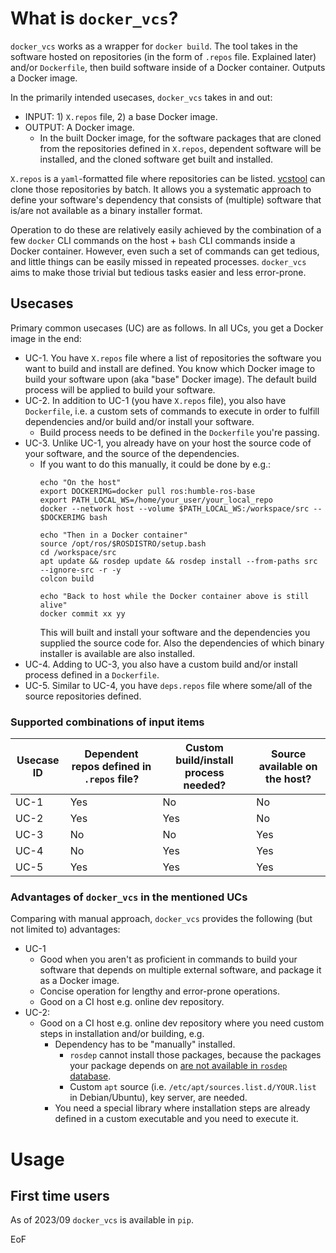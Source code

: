 # What is `docker_vcs`?

`docker_vcs` works as a wrapper for `docker build`. The tool takes in the software hosted on repositories (in the form of `.repos` file. Explained later) and/or `Dockerfile`, then build software inside of a Docker container. Outputs a Docker image.

In the primarily intended usecases, `docker_vcs` takes in and out:
- INPUT: 1) `X.repos` file, 2) a base Docker image.
- OUTPUT: A Docker image.
   - In the built Docker image, for the software packages that are cloned from the repositories defined in `X.repos`, dependent software will be installed, and the cloned software get built and installed.

`X.repos` is a `yaml`-formatted file where repositories can be listed. [vcstool](https://github.com/dirk-thomas/vcstool) can clone those repositories by batch. It allows you a systematic approach to define your software's dependency that consists of (multiple) software that is/are not available as a binary installer format.

Operation to do these are relatively easily achieved by the combination of a few `docker` CLI commands on the host + `bash` CLI commands inside a Docker container. However, even such a set of commands can get tedious, and little things can be easily missed in repeated processes. `docker_vcs` aims to make those trivial but tedious tasks easier and less error-prone.

## Usecases

Primary common usecases (UC) are as follows. In all UCs, you get a Docker image in the end:

- UC-1. You have `X.repos` file where a list of repositories the software you want to build and install are defined. You know which Docker image to build your software upon (aka "base" Docker image). The default build process will be applied to build your software.
- UC-2. In addition to UC-1 (you have `X.repos` file), you also have `Dockerfile`, i.e. a custom sets of commands to execute in order to fulfill dependencies and/or build and/or install your software.
   - Build process needs to be defined in the `Dockerfile` you're passing.
- UC-3. Unlike UC-1, you already have on your host the source code of your software, and the source of the dependencies.
   - If you want to do this manually, it could be done by e.g.:
      ```
      echo "On the host"
      export DOCKERIMG=docker pull ros:humble-ros-base
      export PATH_LOCAL_WS=/home/your_user/your_local_repo
      docker --network host --volume $PATH_LOCAL_WS:/workspace/src -- $DOCKERIMG bash
      
      echo "Then in a Docker container"
      source /opt/ros/$ROSDISTRO/setup.bash
      cd /workspace/src
      apt update && rosdep update && rosdep install --from-paths src --ignore-src -r -y
      colcon build
      
      echo "Back to host while the Docker container above is still alive"
      docker commit xx yy
      ```
      This will built and install your software and the dependencies you supplied the source code for. Also the dependencies of which binary installer is available are also installed.
- UC-4. Adding to UC-3, you also have a custom build and/or install process defined in a `Dockerfile`.
- UC-5. Similar to UC-4, you have `deps.repos` file where some/all of the source repositories defined.

### Supported combinations of input items
| Usecase ID | Dependent repos defined in `.repos` file? | Custom build/install process needed? | Source available on the host?
| -- | -- | -- | --
| UC-1 | Yes | No | No
| UC-2 | Yes | Yes | No
| UC-3 | No | No | Yes
| UC-4 | No | Yes | Yes
| UC-5 | Yes | Yes | Yes

### Advantages of `docker_vcs` in the mentioned UCs
Comparing with manual approach, `docker_vcs` provides the following (but not limited to) advantages:
- UC-1
   - Good when you aren't as proficient in commands to build your software that depends on multiple external software, and package it as a Docker image.
   - Concise operation for lengthy and error-prone operations.
   - Good on a CI host e.g. online dev repository.
- UC-2:
   - Good on a CI host e.g. online dev repository where you need custom steps in installation and/or building, e.g.
      - Dependency has to be "manually" installed.
         - `rosdep` cannot install those packages, because the packages your package depends on [are not available in `rosdep` database](https://docs.ros.org/en/humble/Tutorials/Intermediate/Rosdep.html#what-if-my-library-isn-t-in-rosdistro).
         - Custom `apt` source (i.e. `/etc/apt/sources.list.d/YOUR.list` in Debian/Ubuntu), key server, are needed.
      - You need a special library where installation steps are already defined in a custom executable and you need to execute it.

# Usage
## First time users
As of 2023/09 `docker_vcs` is available in `pip`.

EoF
